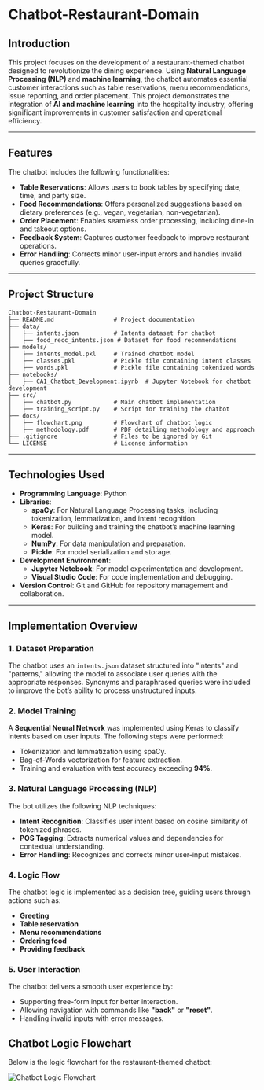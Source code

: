 # Chatbot-Restaurant-Domain

## Introduction
This project focuses on the development of a restaurant-themed chatbot designed to revolutionize the dining experience. Using **Natural Language Processing (NLP)** and **machine learning**, the chatbot automates essential customer interactions such as table reservations, menu recommendations, issue reporting, and order placement. 
This project demonstrates the integration of **AI and machine learning** into the hospitality industry, offering significant improvements in customer satisfaction and operational efficiency.

---

## Features
The chatbot includes the following functionalities:
- **Table Reservations**: Allows users to book tables by specifying date, time, and party size.
- **Food Recommendations**: Offers personalized suggestions based on dietary preferences (e.g., vegan, vegetarian, non-vegetarian).
- **Order Placement**: Enables seamless order processing, including dine-in and takeout options.
- **Feedback System**: Captures customer feedback to improve restaurant operations.
- **Error Handling**: Corrects minor user-input errors and handles invalid queries gracefully.

---

## Project Structure
```plaintext
Chatbot-Restaurant-Domain
├── README.md                 # Project documentation
├── data/
│   ├── intents.json          # Intents dataset for chatbot
│   ├── food_recc_intents.json # Dataset for food recommendations
├── models/
│   ├── intents_model.pkl     # Trained chatbot model
│   ├── classes.pkl           # Pickle file containing intent classes
│   ├── words.pkl             # Pickle file containing tokenized words
├── notebooks/
│   ├── CA1_Chatbot_Development.ipynb  # Jupyter Notebook for chatbot development
├── src/
│   ├── chatbot.py            # Main chatbot implementation
│   ├── training_script.py    # Script for training the chatbot
├── docs/
│   ├── flowchart.png         # Flowchart of chatbot logic
│   ├── methodology.pdf       # PDF detailing methodology and approach
├── .gitignore                # Files to be ignored by Git
└── LICENSE                   # License information
```

---

## Technologies Used
- **Programming Language**: Python
- **Libraries**:
  - **spaCy**: For Natural Language Processing tasks, including tokenization, lemmatization, and intent recognition.
  - **Keras**: For building and training the chatbot’s machine learning model.
  - **NumPy**: For data manipulation and preparation.
  - **Pickle**: For model serialization and storage.
- **Development Environment**:
  - **Jupyter Notebook**: For model experimentation and development.
  - **Visual Studio Code**: For code implementation and debugging.
- **Version Control**: Git and GitHub for repository management and collaboration.

---

## Implementation Overview

### 1. Dataset Preparation
The chatbot uses an `intents.json` dataset structured into "intents" and "patterns," allowing the model to associate user queries with the appropriate responses. Synonyms and paraphrased queries were included to improve the bot’s ability to process unstructured inputs.

### 2. Model Training
A **Sequential Neural Network** was implemented using Keras to classify intents based on user inputs. The following steps were performed:
- Tokenization and lemmatization using spaCy.
- Bag-of-Words vectorization for feature extraction.
- Training and evaluation with test accuracy exceeding **94%**.

### 3. Natural Language Processing (NLP)
The bot utilizes the following NLP techniques:
- **Intent Recognition**: Classifies user intent based on cosine similarity of tokenized phrases.
- **POS Tagging**: Extracts numerical values and dependencies for contextual understanding.
- **Error Handling**: Recognizes and corrects minor user-input mistakes.

### 4. Logic Flow
The chatbot logic is implemented as a decision tree, guiding users through actions such as:
- **Greeting**
- **Table reservation**
- **Menu recommendations**
- **Ordering food**
- **Providing feedback**

### 5. User Interaction
The chatbot delivers a smooth user experience by:
- Supporting free-form input for better interaction.
- Allowing navigation with commands like **"back"** or **"reset"**.
- Handling invalid inputs with error messages.

## Chatbot Logic Flowchart

Below is the logic flowchart for the restaurant-themed chatbot:

![Chatbot Logic Flowchart](Docs/chatbot_flowchart.png)






